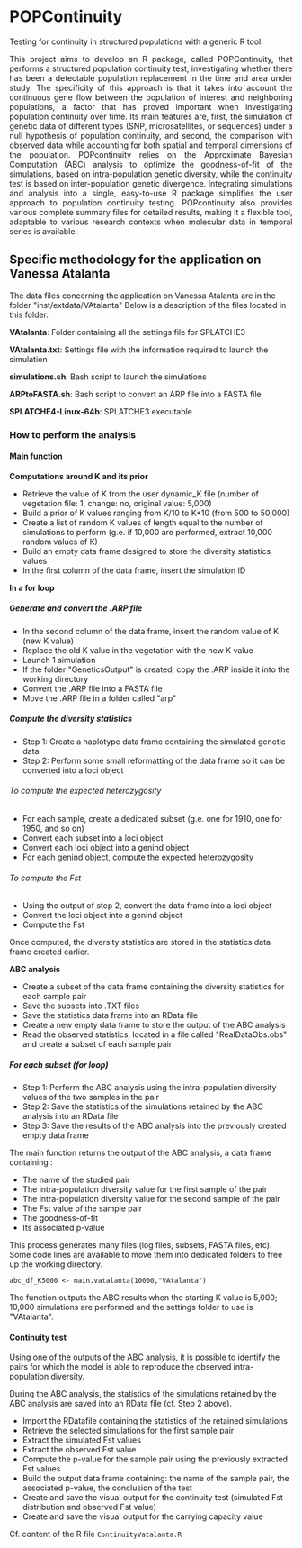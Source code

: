 # POPContinuity
Testing for continuity in structured populations with a generic R tool.

<p align="justify">
This project aims to develop an R package, called POPContinuity, that performs a structured population continuity test, investigating whether there has been a detectable population replacement in the time and area under study. The specificity of this approach is that it takes into account the continuous gene flow between the population of interest and neighboring populations, a factor that has proved important when investigating population continuity over time. Its main features are, first, the simulation of genetic data of different types (SNP, microsatellites, or sequences) under a null hypothesis of population continuity, and second, the comparison with observed data while accounting for both spatial and temporal dimensions of the population. POPcontinuity relies on the Approximate Bayesian Computation (ABC) analysis to optimize the goodness-of-fit of the simulations, based on intra-population genetic diversity, while the continuity test is based on inter-population genetic divergence. Integrating simulations and analysis into a single, easy-to-use R package simplifies the user approach to population continuity testing. POPcontinuity also provides various complete summary files for detailed results, making it a flexible tool, adaptable to various research contexts when molecular data in temporal series is available. 
</p>

## Specific methodology for the application on Vanessa Atalanta

The data files concerning the application on Vanessa Atalanta are in the folder "inst/extdata/VAtalanta"
Below is a description of the files located in this folder. 

**VAtalanta**: Folder containing all the settings file for SPLATCHE3

**VAtalanta.txt**: Settings file with the information required to launch the simulation

**simulations.sh**: Bash script to launch the simulations

**ARPtoFASTA.sh**: Bash script to convert an ARP file into a FASTA file

**SPLATCHE4-Linux-64b**: SPLATCHE3 executable

### How to perform the analysis

#### Main function 

**Computations around K and its prior**

- Retrieve the value of K from the user dynamic_K file (number of vegetation file: 1, change: no, original value: 5,000)
- Build a prior of K values ranging from K/10 to K*10 (from 500 to 50,000)
- Create a list of random K values of length equal to the number of simulations to perform (g.e. if 10,000 are performed, extract 10,000 random values of K)
- Build an empty data frame designed to store the diversity statistics values
- In the first column of the data frame, insert the simulation ID

**In a for loop**

##### Generate and convert the .ARP file 

- In the second column of the data frame, insert the random value of K (new K value)
- Replace the old K value in the vegetation with the new K value
- Launch 1 simulation
- If the folder "GeneticsOutput" is created, copy the .ARP inside it into the working directory
- Convert the .ARP file into a FASTA file
- Move the .ARP file in a folder called "arp"

##### Compute the diversity statistics

- Step 1: Create a haplotype data frame containing the simulated genetic data
- Step 2: Perform some small reformatting of the data frame so it can be converted into a loci object

###### To compute the expected heterozygosity

- For each sample, create a dedicated subset (g.e. one for 1910, one for 1950, and so on)
- Convert each subset into a loci object
- Convert each loci object into a genind object
- For each genind object, compute the expected heterozygosity

###### To compute the Fst

- Using the output of step 2, convert the data frame into a loci object
- Convert the loci object into a genind object
- Compute the Fst

Once computed, the diversity statistics are stored in the statistics data frame created earlier. 

**ABC analysis**

- Create a subset of the data frame containing the diversity statistics for each sample pair
- Save the subsets into .TXT files
- Save the statistics data frame into an RData file
- Create a new empty data frame to store the output of the ABC analysis
- Read the observed statistics, located in a file called "RealDataObs.obs" and create a subset of each sample pair 

##### For each subset (for loop)

- Step 1: Perform the ABC analysis using the intra-population diversity values of the two samples in the pair
- Step 2: Save the statistics of the simulations retained by the ABC analysis into an RData file
- Step 3: Save the results of the ABC analysis into the previously created empty data frame

The main function returns the output of the ABC analysis, a data frame containing :

- The name of the studied pair
- The intra-population diversity value for the first sample of the pair
- The intra-population diversity value for the second sample of the pair
- The Fst value of the sample pair
- The goodness-of-fit
- Its associated p-value

This process generates many files (log files, subsets, FASTA files, etc). Some code lines are available to move them into dedicated folders to free up the working directory. 

```
abc_df_K5000 <- main.vatalanta(10000,"VAtalanta")
```

The function outputs the ABC results when the starting K value is 5,000; 10,000 simulations are performed and the settings folder to use is "VAtalanta".

#### Continuity test 

Using one of the outputs of the ABC analysis, it is possible to identify the pairs for which the model is able to reproduce the observed intra-population diversity. 

During the ABC analysis, the statistics of the simulations retained by the ABC analysis are saved into an RData file (cf. Step 2 above). 

- Import the RDatafile containing the statistics of the retained simulations
- Retrieve the selected simulations for the first sample pair
- Extract the simulated Fst values
- Extract the observed Fst value
- Compute the p-value for the sample pair using the previously extracted Fst values
- Build the output data frame containing: the name of the sample pair, the associated p-value, the conclusion of the test
- Create and save the visual output for the continuity test (simulated Fst distribution and observed Fst value)
- Create and save the visual output for the carrying capacity value

Cf. content of the R file ```ContinuityVatalanta.R```


